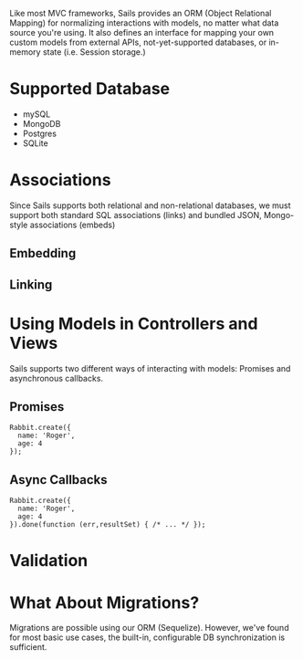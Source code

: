 Like most MVC frameworks, Sails provides an ORM (Object Relational Mapping) for normalizing interactions with models, no matter what data source you're using.  It also defines an interface for mapping your own custom models from external APIs, not-yet-supported databases, or in-memory state (i.e. Session storage.)

# Supported Database
* mySQL
* MongoDB
* Postgres
* SQLite

# Associations
Since Sails supports both relational and non-relational databases, we must support both standard SQL associations (links) and bundled JSON, Mongo-style associations (embeds)

## Embedding

## Linking


# Using Models in Controllers and Views
Sails supports two different ways of interacting with models: Promises and asynchronous callbacks.

## Promises
```
Rabbit.create({
  name: 'Roger',
  age: 4
});
```

## Async Callbacks

```
Rabbit.create({
  name: 'Roger',
  age: 4
}).done(function (err,resultSet) { /* ... */ });
```

# Validation

# What About Migrations?

Migrations are possible using our ORM (Sequelize).  However, we've found for most basic use cases, the built-in, configurable DB synchronization is sufficient.